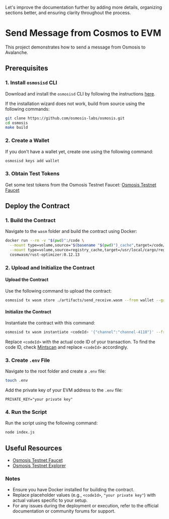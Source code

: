 Let's improve the documentation further by adding more details, organizing sections better, and ensuring clarity throughout the process.

# Send Message from Cosmos to EVM

This project demonstrates how to send a message from Osmosis to Avalanche.

## Prerequisites

### 1. Install `osmosisd` CLI

Download and install the `osmosisd` CLI by following the instructions [here](https://docs.osmosis.zone/osmosis-core/osmosisd).

If the installation wizard does not work, build from source using the following commands:

```bash
git clone https://github.com/osmosis-labs/osmosis.git
cd osmosis
make build
```

### 2. Create a Wallet

If you don't have a wallet yet, create one using the following command:

```bash
osmosisd keys add wallet
```

### 3. Obtain Test Tokens

Get some test tokens from the Osmosis Testnet Faucet: [Osmosis Testnet Faucet](https://faucet.testnet.osmosis.zone/)

## Deploy the Contract

### 1. Build the Contract

Navigate to the `wasm` folder and build the contract using Docker:

```bash
docker run --rm -v "$(pwd)":/code \
  --mount type=volume,source="$(basename "$(pwd)")_cache",target=/code/target \
  --mount type=volume,source=registry_cache,target=/usr/local/cargo/registry \
  cosmwasm/rust-optimizer:0.12.13
```

### 2. Upload and Initialize the Contract

#### Upload the Contract

Use the following command to upload the contract:

```bash
osmosisd tx wasm store ./artifacts/send_receive.wasm --from wallet --gas-prices 0.4uosmo --gas auto --gas-adjustment 1.5 -y -b sync --output json --node https://rpc.osmotest5.osmosis.zone:443 --chain-id osmo-test-5
```

#### Initialize the Contract

Instantiate the contract with this command:

```bash
osmosisd tx wasm instantiate <codeId> '{"channel":"channel-4118"}' --from wallet --label "send_receive" --gas-prices 0.1uosmo --gas auto --gas-adjustment 1.3 --no-admin -y -b sync --output json
```

Replace `<codeId>` with the actual code ID of your transaction. To find the code ID, check [Mintscan](https://www.mintscan.io/) and replace `<codeId>` accordingly.

### 3. Create `.env` File

Navigate to the root folder and create a `.env` file:

```bash
touch .env
```

Add the private key of your EVM address to the `.env` file:

```
PRIVATE_KEY="your private key"
```

### 4. Run the Script

Run the script using the following command:

```bash
node index.js
```

## Useful Resources

- [Osmosis Testnet Faucet](https://faucet.testnet.osmosis.zone/)
- [Osmosis Testnet Explorer](https://mintscan.io/osmosis-testnet)

### Notes

- Ensure you have Docker installed for building the contract.
- Replace placeholder values (e.g., `<codeId>`, `"your private key"`) with actual values specific to your setup.
- For any issues during the deployment or execution, refer to the official documentation or community forums for support.
